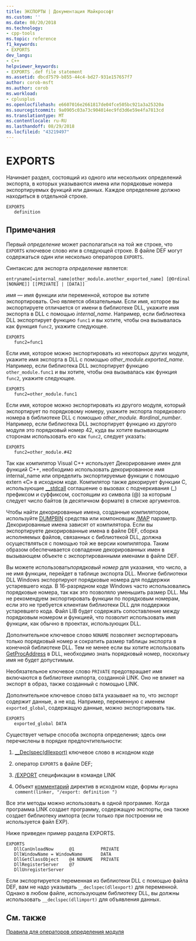 ```yaml
---
title: ЭКСПОРТЫ | Документация Майкрософт
ms.custom: ''
ms.date: 08/20/2018
ms.technology:
- cpp-tools
ms.topic: reference
f1_keywords:
- EXPORTS
dev_langs:
- C++
helpviewer_keywords:
- EXPORTS .def file statement
ms.assetid: dbcd7579-b855-44c4-bd27-931e157657f7
author: corob-msft
ms.author: corob
ms.workload:
- cplusplus
ms.openlocfilehash: e6607016e2661817de04fce505bc921a3a25320a
ms.sourcegitcommit: 9a0905c03a73c904014ec9fd3d6e59e4fa7813cd
ms.translationtype: MT
ms.contentlocale: ru-RU
ms.lasthandoff: 08/29/2018
ms.locfileid: "43219497"
---
```

# <a name="exports"></a>EXPORTS

Начинает раздел, состоящий из одного или нескольких определений экспорта, в которых указываются имена или порядковые номера экспортируемых функций или данных. Каждое определение должно находиться в отдельной строке.  
  
```DEF  
EXPORTS  
   definition  
```  
  
## <a name="remarks"></a>Примечания  

Первый *определение* может располагаться на той же строке, что `EXPORTS` ключевое слово или в следующей строке. В файле DEF могут содержаться один или несколько операторов `EXPORTS`.  
  
Синтаксис для экспорта *определение* является:  
  
```DEF
entryname[=internal_name|other_module.another_exported_name] [@Ordinal [NONAME]] [[PRIVATE] | [DATA]]
```

*имя* — имя функции или переменной, которое вы хотите экспортировать. Оно является обязательным. Если имя, которое вы экспортируете отличается от имени в библиотеке DLL, укажите имя экспорта в DLL с помощью *internal_name*. Например, если библиотека DLL экспортирует функцию `func1` и вы хотите, чтобы она вызывалась как функция `func2`, укажите следующее.

```DEF
EXPORTS
   func2=func1
```

Если имя, которое можно экспортировать из некоторых других модуля, укажите имя экспорта в DLL с помощью *other_module.exported_name*. Например, если библиотека DLL экспортирует функцию `other_module.func1` и вы хотите, чтобы она вызывалась как функция `func2`, укажите следующее.

```DEF
EXPORTS
   func2=other_module.func1
```

Если имя, которое можно экспортировать из другого модуля, который экспортирует по порядковому номеру, укажите экспорта порядкового номера в библиотеке DLL с помощью *other_module. #ordinal_number*. Например, если библиотека DLL экспортирует функцию из другого модуля это порядковый номер 42, куда вы хотите вызывающим сторонам использовать его как `func2`, следует указать:

```DEF
EXPORTS
   func2=other_module.#42
```

Так как компилятор Visual C++ использует Декорирование имен для функций C++, необходимо использовать декорированное имя internal_name или определить экспортируемые функции с помощью extern «C» в исходном коде. Компилятор также декорирует функции C, использующие [__stdcall](../../cpp/stdcall.md) соглашение о вызовах с подчеркивания (_) префиксом и суффиксом, состоящим из символа (@) за которым следует число байтов (в десятичном формате) в списке аргументов.  
  
Чтобы найти декорированные имена, созданные компилятором, используйте [DUMPBIN](../../build/reference/dumpbin-reference.md) средства или компоновщик [/MAP](../../build/reference/map-generate-mapfile.md) параметр. Декорированные имена зависят от компилятора. Если вы экспортируете декорированные имена в файле DEF, сборка исполняемых файлов, связанных с библиотекой DLL, должна осуществляться с помощью той же версии компилятора. Таким образом обеспечивается совпадение декорированных имен в вызывающем объекте с экспортированными именами в файле DEF.  
  
Вы можете использовать*порядковый номер* для указания, что число, а не имя функции, перейдет в таблице экспорта DLL. Многие библиотеки DLL Windows экспортируют порядковые номера для поддержки устаревшего кода. В 16-разрядном коде Windows часто использовались порядковые номера, так как это позволяло уменьшить размер DLL. Мы не рекомендуем экспортировать функции по порядковым номерам, если это не требуется клиентам библиотеки DLL для поддержки устаревшего кода. Файл LIB будет содержать сопоставление между порядковым номером и функцией, что позволит использовать имя функции, как обычно в проектах, использующих DLL.  
  
Дополнительное ключевое слово `NONAME` позволяет экспортировать только порядковый номер и сократить размер таблицы экспорта в конечной библиотеке DLL. Тем не менее если вы хотите использовать [GetProcAddress](https://msdn.microsoft.com/library/windows/desktop/ms683212.aspx) в DLL, необходимо знать порядковый номер, поскольку имя не будет допустимым.  
  
Необязательное ключевое слово `PRIVATE` предотвращает *имя* включаются в библиотеке импорта, созданной LINK. Оно не влияет на экспорт в образ, также созданный с помощью LINK.  
  
Дополнительное ключевое слово `DATA` указывает на то, что экспорт содержит данные, а не код. Например, переменную с именем `exported_global`, содержащую данные, можно экспортировать так.  
  
```DEF  
EXPORTS  
   exported_global DATA  
```  
  
Существует четыре способа экспорта определения; здесь они перечислены в порядке предпочтительности:  
  
1.  [__Declspec(dllexport)](../../cpp/dllexport-dllimport.md) ключевое слово в исходном коде  
  
2.  оператор `EXPORTS` в файле DEF;  
  
3.  [/EXPORT](../../build/reference/export-exports-a-function.md) спецификации в команде LINK  
  
4.  Объект [комментарий](../../preprocessor/comment-c-cpp.md) директив в исходном коде, формы `#pragma comment(linker, "/export: definition ")`  
  
Все эти методы можно использовать в одной программе. Когда программа LINK создает программу, содержащую экспорты, она также создает библиотеку импорта (если только при построении не используется файл EXP).  
  
Ниже приведен пример раздела EXPORTS.  
  
```DEF  
EXPORTS  
   DllCanUnloadNow      @1          PRIVATE  
   DllWindowName = WindowName       DATA  
   DllGetClassObject    @4 NONAME   PRIVATE  
   DllRegisterServer    @7  
   DllUnregisterServer  
```  
  
Если экспортируется переменная из библиотеки DLL с помощью файла DEF, вам не надо указывать `__declspec(dllexport)` для переменной. Однако в любом файле, использующем библиотеку DLL, вы должны использовать `__declspec(dllimport)` для объявления данных.  
  
## <a name="see-also"></a>См. также

[Правила для операторов определения модуля](../../build/reference/rules-for-module-definition-statements.md)
